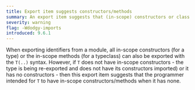 ```yaml
---
title: Export item suggests constructors/methods
summary: An export item suggests that (in-scope) constructors or class methods exist when they do not.
severity: warning
flag: -Wdodgy-imports
introduced: 9.6.1
---
```


When exporting identifiers from a module, all in-scope constructors (for a type) or the in-scope methods (for a typeclass) can also be exported with the `T(..)` syntax. However, if `T` does not have in-scope constructors - the type is being re-exported and does not have its constructors imported) or it has no constructors - then this export item suggests that the programmer intended for `T` to have in-scope constructors/methods when it has none.
